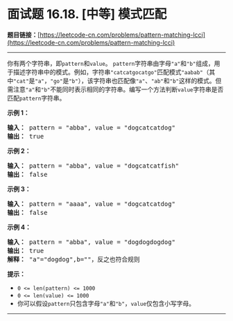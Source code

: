 # 面试题 16.18. [中等] 模式匹配

**题目链接：**[https://leetcode-cn.com/problems/pattern-matching-lcci](https://leetcode-cn.com/problems/pattern-matching-lcci)

---

<div class="content__1Y2H">
 <div class="notranslate">
  <p>你有两个字符串，即<code>pattern</code>和<code>value</code>。 <code>pattern</code>字符串由字母<code>"a"</code>和<code>"b"</code>组成，用于描述字符串中的模式。例如，字符串<code>"catcatgocatgo"</code>匹配模式<code>"aabab"</code>（其中<code>"cat"</code>是<code>"a"</code>，<code>"go"</code>是<code>"b"</code>），该字符串也匹配像<code>"a"</code>、<code>"ab"</code>和<code>"b"</code>这样的模式。但需注意<code>"a"</code>和<code>"b"</code>不能同时表示相同的字符串。编写一个方法判断<code>value</code>字符串是否匹配<code>pattern</code>字符串。</p> 
  <p><strong>示例 1：</strong></p> 
  <pre class="language-text"><strong>输入：</strong> pattern = "abba", value = "dogcatcatdog"
<strong>输出：</strong> true
</pre> 
  <p><strong>示例 2：</strong></p> 
  <pre class="language-text"><strong>输入：</strong> pattern = "abba", value = "dogcatcatfish"
<strong>输出：</strong> false
</pre> 
  <p><strong>示例 3：</strong></p> 
  <pre class="language-text"><strong>输入：</strong> pattern = "aaaa", value = "dogcatcatdog"
<strong>输出：</strong> false
</pre> 
  <p><strong>示例 4：</strong></p> 
  <pre class="language-text"><strong>输入：</strong> pattern = "abba", value = "dogdogdogdog"
<strong>输出：</strong> true
<strong>解释：</strong> "a"="dogdog",b=""，反之也符合规则
</pre> 
  <p><strong>提示：</strong></p> 
  <ul> 
   <li><code>0 &lt;= len(pattern) &lt;= 1000</code></li> 
   <li><code>0 &lt;= len(value) &lt;= 1000</code></li> 
   <li>你可以假设<code>pattern</code>只包含字母<code>"a"</code>和<code>"b"</code>，<code>value</code>仅包含小写字母。</li> 
  </ul> 
 </div>
</div>

---

```

```